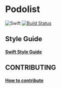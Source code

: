 # Podolist
![Swift](https://img.shields.io/badge/Swift-4.1-orange.svg)
[![Build Status](https://travis-ci.org/podoDEV/podolist-ios.svg?branch=develop)](https://travis-ci.org/podoDEV/podolist-ios)

## Style Guide
#### [Swift Style Guide](https://github.com/podoDEV/podolist-ios/blob/develop/swift-style-guide.md)

## CONTRIBUTING
#### [How to contribute](https://github.com/podoDEV/podolist-ios/blob/develop/CONTRIBUTING.md)
